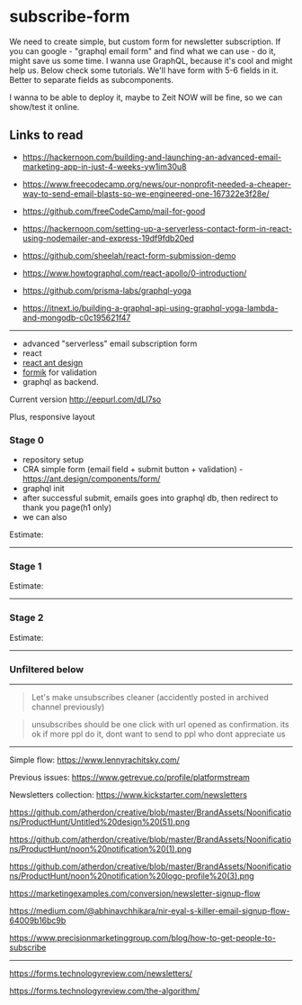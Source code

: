 # subscribe-form

We need to create simple, but custom form for newsletter subscription.
If you can google - "graphql email form" and find what we can use - do it, might save us some time.
I wanna use GraphQL, because it's cool and might help us. Below check some tutorials.
We'll have form with 5-6 fields in it. Better to separate fields as subcomponents.

I wanna to be able to deploy it, maybe to Zeit NOW will be fine, so we can show/test it online.

## Links to read

- https://hackernoon.com/building-and-launching-an-advanced-email-marketing-app-in-just-4-weeks-yw1im30u8
- https://www.freecodecamp.org/news/our-nonprofit-needed-a-cheaper-way-to-send-email-blasts-so-we-engineered-one-167322e3f28e/
- https://github.com/freeCodeCamp/mail-for-good

- https://hackernoon.com/setting-up-a-serverless-contact-form-in-react-using-nodemailer-and-express-19df9fdb20ed
- https://github.com/sheelah/react-form-submission-demo

- https://www.howtographql.com/react-apollo/0-introduction/
- https://github.com/prisma-labs/graphql-yoga
- https://itnext.io/building-a-graphql-api-using-graphql-yoga-lambda-and-mongodb-c0c195621f47

---


- advanced "serverless" email subscription form
- react
- [react ant design](https://github.com/ant-design/ant-design)
- [formik](https://github.com/jaredpalmer/formik) for validation
- graphql as backend.

Current version http://eepurl.com/dLI7so

Plus, responsive layout


### Stage 0 
 - repository setup
 - CRA simple form (email field + submit button + validation) - https://ant.design/components/form/
 - graphql init
 - after successful submit, emails goes into graphql db, then redirect to thank you page(h1 only)
 - we can also

Estimate: 

---

### Stage 1
Estimate: 

---

### Stage 2
Estimate:

---

### Unfiltered below


---

> Let's make unsubscribes cleaner (accidently posted in archived channel previously)

> unsubscribes should be one click with url opened as confirmation. its ok if more ppl do it, dont want to send to ppl who dont appreciate us


---

Simple flow: https://www.lennyrachitsky.com/

Previous issues: https://www.getrevue.co/profile/platformstream

Newsletters collection: https://www.kickstarter.com/newsletters

https://github.com/atherdon/creative/blob/master/BrandAssets/Noonifications/ProductHunt/Untitled%20design%20(51).png

https://github.com/atherdon/creative/blob/master/BrandAssets/Noonifications/ProductHunt/noon%20notification%20(1).png

https://github.com/atherdon/creative/blob/master/BrandAssets/Noonifications/ProductHunt/noon%20notification%20logo-profile%20(3).png

https://marketingexamples.com/conversion/newsletter-signup-flow

https://medium.com/@abhinavchhikara/nir-eyal-s-killer-email-signup-flow-64009b16bc9b

https://www.precisionmarketinggroup.com/blog/how-to-get-people-to-subscribe

----


https://forms.technologyreview.com/newsletters/

https://forms.technologyreview.com/the-algorithm/
